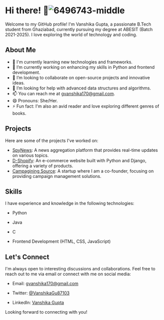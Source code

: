 # Hi there! 👋![6496743-middle](https://github.com/gva-cse/gva-cse/assets/114987374/aecef2e9-3254-4f4f-9703-9056cef338fe)


Welcome to my GitHub profile! I'm Vanshika Gupta, a passionate B.Tech student from Ghaziabad, currently pursuing my degree at ABESIT (Batch 2021-2025). I love exploring the world of technology and coding.

## About Me

- 🌱 I'm currently learning new technologies and frameworks.
- 🔭 I’m currently working on enhancing my skills in Python and frontend development.
- 👯 I’m looking to collaborate on open-source projects and innovative ideas.
- 🤔 I’m looking for help with advanced data structures and algorithms.
- 📫 You can reach me at [gvanshika170@gmail.com](mailto:gvanshika170@gmail.com).
- 😄 Pronouns: She/Her.
- ⚡ Fun fact: I'm also an avid reader and love exploring different genres of books.

## Projects

Here are some of the projects I've worked on:

- [SpyNews](link-to-spynews-repo): A news aggregation platform that provides real-time updates on various topics.
- [D-Shopify](link-to-d-shopify-repo): An e-commerce website built with Python and Django, offering a variety of products.
- [Campagining Source](link-to-campagining-source-repo): A startup where I am a co-founder, focusing on providing campaign management solutions.

## Skills

I have experience and knowledge in the following technologies:

- Python

- Java

- C

- Frontend Development (HTML, CSS, JavaScript)


## Let's Connect

I'm always open to interesting discussions and collaborations. Feel free to reach out to me via email or connect with me on social media:

- Email: [gvanshika170@gmail.com](mailto:gvanshika170@gmail.com)

- Twitter: [@VanshikaGu87103](https://twitter.com/VanshikaGu87103)

- LinkedIn: [Vanshika Gupta](https://www.linkedin.com/in/vanshika-gupta23052003/)


Looking forward to connecting with you!
